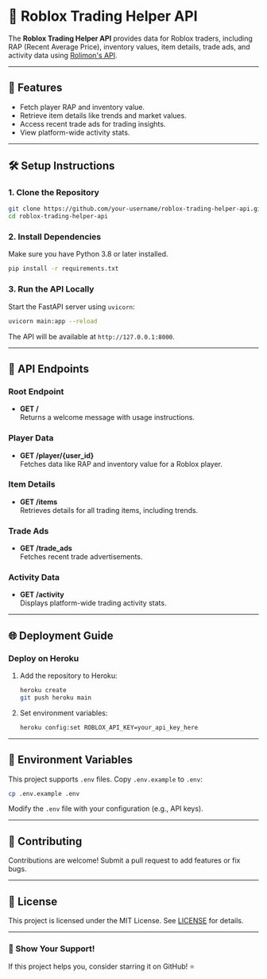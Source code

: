 
# 🚀 Roblox Trading Helper API

The **Roblox Trading Helper API** provides data for Roblox traders, including RAP (Recent Average Price), inventory values, item details, trade ads, and activity data using [Rolimon's API](https://www.rolimons.com/).

---

## 🌟 Features

- Fetch player RAP and inventory value.
- Retrieve item details like trends and market values.
- Access recent trade ads for trading insights.
- View platform-wide activity stats.

---

## 🛠️ Setup Instructions

### 1. Clone the Repository
```bash
git clone https://github.com/your-username/roblox-trading-helper-api.git
cd roblox-trading-helper-api
```

### 2. Install Dependencies
Make sure you have Python 3.8 or later installed.
```bash
pip install -r requirements.txt
```

### 3. Run the API Locally
Start the FastAPI server using `uvicorn`:
```bash
uvicorn main:app --reload
```
The API will be available at `http://127.0.0.1:8000`.

---

## 📖 API Endpoints

### Root Endpoint
- **GET /**  
  Returns a welcome message with usage instructions.

### Player Data
- **GET /player/{user_id}**  
  Fetches data like RAP and inventory value for a Roblox player.

### Item Details
- **GET /items**  
  Retrieves details for all trading items, including trends.

### Trade Ads
- **GET /trade_ads**  
  Fetches recent trade advertisements.

### Activity Data
- **GET /activity**  
  Displays platform-wide trading activity stats.

---

## 🌐 Deployment Guide

### Deploy on Heroku
1. Add the repository to Heroku:
   ```bash
   heroku create
   git push heroku main
   ```

2. Set environment variables:
   ```bash
   heroku config:set ROBLOX_API_KEY=your_api_key_here
   ```

---

## 🔐 Environment Variables
This project supports `.env` files. Copy `.env.example` to `.env`:
```bash
cp .env.example .env
```

Modify the `.env` file with your configuration (e.g., API keys).

---

## 🤝 Contributing
Contributions are welcome! Submit a pull request to add features or fix bugs.

---

## 📜 License
This project is licensed under the MIT License. See [LICENSE](LICENSE) for details.

---

### 🌟 Show Your Support!
If this project helps you, consider starring it on GitHub! ⭐
